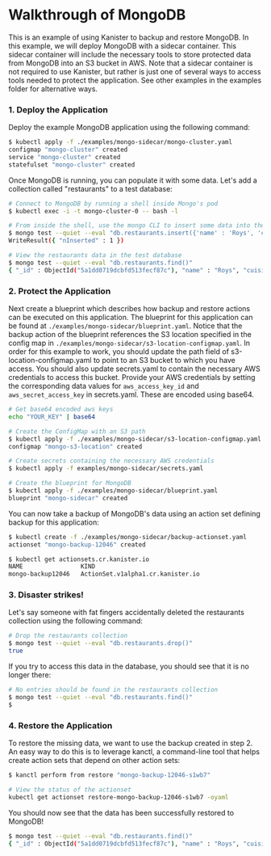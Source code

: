 # Walkthrough of MongoDB

This is an example of using Kanister to backup and restore MongoDB. In this example, we will deploy MongoDB with a sidecar container. This sidecar container will include the necessary tools to store protected data from MongoDB into an S3 bucket in AWS. Note that a sidecar container is not required to use Kanister, but rather is just one of several ways to access tools needed to protect the application. See other examples in the examples folder for alternative ways.

### 1. Deploy the Application

Deploy the example MongoDB application using the following command:
```bash
$ kubectl apply -f ./examples/mongo-sidecar/mongo-cluster.yaml
configmap "mongo-cluster" created
service "mongo-cluster" created
statefulset "mongo-cluster" created
```

Once MongoDB is running, you can populate it with some data. Let's add a collection called "restaurants" to a test database:
```bash
# Connect to MongoDB by running a shell inside Mongo's pod
$ kubectl exec -i -t mongo-cluster-0 -- bash -l

# From inside the shell, use the mongo CLI to insert some data into the test database
$ mongo test --quiet --eval "db.restaurants.insert({'name' : 'Roys', 'cuisine' : 'Hawaiian', 'id' : '8675309'})"
WriteResult({ "nInserted" : 1 })

# View the restaurants data in the test database
$ mongo test --quiet --eval "db.restaurants.find()"
{ "_id" : ObjectId("5a1dd0719dcbfd513fecf87c"), "name" : "Roys", "cuisine" : "Hawaiian", "id" : "8675309" }
```

### 2. Protect the Application

Next create a blueprint which describes how backup and restore actions can be executed on this application. The blueprint for this application can be found at `./examples/mongo-sidecar/blueprint.yaml`. Notice that the backup action of the blueprint references the S3 location specified in the config map in `./examples/mongo-sidecar/s3-location-configmap.yaml`. In order for this example to work, you should update the path field of s3-location-configmap.yaml to point to an S3 bucket to which you have access. You should also update secrets.yaml to contain the necessary AWS credentials to access this bucket. Provide your AWS credentials by setting the corresponding data values for `aws_access_key_id` and `aws_secret_access_key` in secrets.yaml. These are encoded using base64.

```bash
# Get base64 encoded aws keys
echo "YOUR_KEY" | base64

# Create the ConfigMap with an S3 path
$ kubectl apply -f ./examples/mongo-sidecar/s3-location-configmap.yaml
configmap "mongo-s3-location" created

# Create secrets containing the necessary AWS credentials
$ kubectl apply -f examples/mongo-sidecar/secrets.yaml

# Create the blueprint for MongoDB
$ kubectl apply -f ./examples/mongo-sidecar/blueprint.yaml
blueprint "mongo-sidecar" created
```

You can now take a backup of MongoDB's data using an action set defining backup for this application:
```bash
$ kubectl create -f ./examples/mongo-sidecar/backup-actionset.yaml
actionset "mongo-backup-12046" created

$ kubectl get actionsets.cr.kanister.io
NAME                KIND
mongo-backup12046   ActionSet.v1alpha1.cr.kanister.io
```

### 3. Disaster strikes!

Let's say someone with fat fingers accidentally deleted the restaurants collection using the following command:
```bash
# Drop the restaurants collection
$ mongo test --quiet --eval "db.restaurants.drop()"
true
```

If you try to access this data in the database, you should see that it is no longer there:
```bash
# No entries should be found in the restaurants collection
$ mongo test --quiet --eval "db.restaurants.find()"
$
```

### 4. Restore the Application

To restore the missing data, we want to use the backup created in step 2. An easy way to do this is to leverage kanctl, a command-line tool that helps create action sets that depend on other action sets:

```bash
$ kanctl perform from restore "mongo-backup-12046-s1wb7"

# View the status of the actionset
kubectl get actionset restore-mongo-backup-12046-s1wb7 -oyaml
```

You should now see that the data has been successfully restored to MongoDB!
```bash
$ mongo test --quiet --eval "db.restaurants.find()"
{ "_id" : ObjectId("5a1dd0719dcbfd513fecf87c"), "name" : "Roys", "cuisine" : "Hawaiian", "id" : "8675309" }
```
